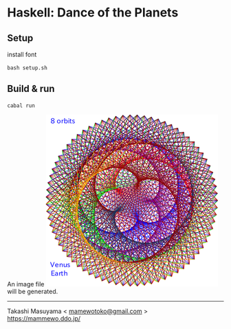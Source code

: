 Haskell: Dance of the Planets
=============================

Setup
---------

install font

```
bash setup.sh
```

Build & run 
-------------

```
cabal run
```

An image file ![haskell_dance.png](./image/haskell_dance.png) will be generated.

----
Takashi Masuyama < mamewotoko@gmail.com >  
https://mammewo.ddo.jp/
